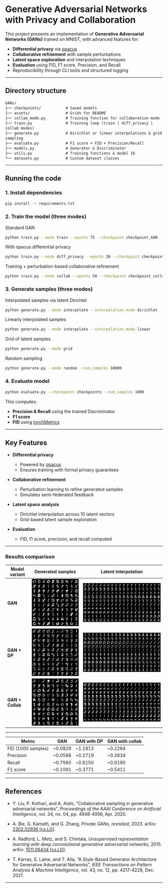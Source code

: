 
# Generative Adversarial Networks with Privacy and Collaboration

This project presents an  implementation of **Generative Adversarial Networks (GANs)** trained on MNIST, with advanced features for:

- **Differential privacy** via [opacus](https://opacus.ai)
- **Collaborative refinement** with sample perturbations
- **Latent space exploration** and interpolation techniques
- **Evaluation** using FID, F1 score, Precision, and Recall
- Reproducibility through CLI tools and structured logging

---

## Directory structure

```
GANs/
├── checkpoints/           # Saved models
├── assets/                # Grids for README
├── collab_mode.py         # Training function for collaborative mode
├── train.py               # Training loop (train | diff_privacy | collab modes)
├── generate.py            # Dirichlet or linear interpolations & grid sampling
├── evaluate.py            # F1 score + FID + Precision/Recall
├── models.py              # Generator & Discriminator
├── utils.py               # Training functions & model IO
└── datasets.py            # Custom dataset classes
```

---

## Running the code

### 1. Install dependencies

```bash
pip install -r requirements.txt
```

### 2. Train the model (three modes)

Standard GAN 
```bash
python train.py --mode train --epochs 75 --checkpoint checkpoint_GAN
```
With opacus differential privacy
```bash
python train.py --mode diff_privacy --epochs 20 --checkpoint checkpoint_DP
```
Training + perturbation-based collaborative refinement
```bash
python train.py --mode collab --epochs 50 --checkpoint checkpoint_collab
```

### 3. Generate samples (three modes)

Interpolated samples via latent Dirichlet
```bash
python generate.py --mode interpolate --interpolation_mode dirichlet
```
Linearly interpolated samples
```bash
python generate.py --mode interpolate --interpolation_mode linear
```
Grid of latent samples
```bash
python generate.py --mode grid
```
Random sampling
```bash
python generate.py --mode random --num_samples 10000
```

### 4. Evaluate model

```bash
python evaluate.py --checkpoint checkpoints --num_samples 1000
```

This computes:
- **Precision & Recall** using the trained Discriminator
- **F1 score**
- **FID** using [torchMetrics](https://torchmetrics.readthedocs.io)

---

## Key Features

- **Differential privacy**
  - Powered by [opacus](https://opacus.ai)
  - Ensures training with formal privacy guarantees

- **Collaborative refinement**
  - Perturbation learning to refine generated samples
  - Simulates semi-federated feedback

- **Latent space analysis**
  - Dirichlet interpolation across 10 latent vectors
  - Grid-based latent sample exploration

- **Evaluation**
  - FID, f1 score, precision, and recall computed

---

### Results comparison

| Model variant       | Generated samples                           | Latent interpolation                           |
|---------------------|---------------------------------------------|-------------------------------------------------|
| **GAN**             | ![GAN Samples](assets/grid_GAN.png)         | ![GAN Interpolation](assets/interpolations_grid_GAN.png)         |
| **GAN + DP**        | ![DP Samples](assets/grid_DP.png)           | ![DP Interpolation](assets/interpolations_grid_DP.png)           |
| **GAN + Collab**    | ![Collab Samples](assets/grid_collab.png)   | ![Collab Interpolation](assets/interpolations_grid_collab.png)   |


---

| Metric             |      GAN  |   GAN with DP | GAN with collab
|--------------------|-----------|---------------|----------------------|
| FID (1000 samples) | ~0.0829   | ~1.1813       | ~0.2264
| Precision          | ~0.0588   | ~0.2719       | ~0.3834
| Recall             | ~0.7560   | ~0.6150       | ~0.9190
| F1 score           | ~0.1091   | ~0.3771       | ~0.5411


---

## References

- Y. Liu, P. Kothari, and A. Alahi, “Collaborative sampling in generative adversarial networks”, *Proceedings of the AAAI Conference on Artificial Intelligence*, vol. 34, no. 04, pp. 4948-4956, Apr. 2020.

- A. Bie, G. Kamath, and G. Zhang, *Private GANs, revisited*, 2023. arXiv: [2302.02936 [cs.LG]](https://arxiv.org/abs/2302.02936).

- A. Radford, L. Metz, and S. Chintala, *Unsupervised representation learning with deep convolutional generative adversarial networks*, 2015. arXiv: [1511.06434 [cs.LG]](https://arxiv.org/abs/1511.06434).

- T. Karras, S. Laine, and T. Aila, “A Style-Based Generator Architecture for Generative Adversarial Networks”, *IEEE Transactions on Pattern Analysis & Machine Intelligence*, vol. 43, no. 12, pp. 4217-4228, Dec. 2021.

---